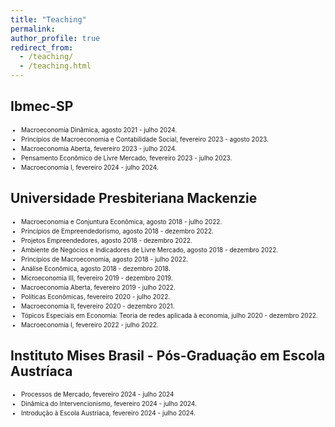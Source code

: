 ```yaml
---
title: "Teaching"
permalink:
author_profile: true
redirect_from: 
  - /teaching/
  - /teaching.html
---
```


Ibmec-SP
---------
<div style="font-size: 10px; line-height: 1.5;">
  
- Macroeconomia Dinâmica, agosto 2021 - julho 2024.
- Princípios de Macroeconomia e Contabilidade Social, fevereiro 2023 - agosto 2023.
- Macroeconomia Aberta, fevereiro 2023 - julho 2024.
- Pensamento Econômico de Livre Mercado, fevereiro 2023 - julho 2023.
- Macroeconomia I, fevereiro 2024 - julho 2024.

</div>

Universidade Presbiteriana Mackenzie
-------------------------------------
<div style="font-size: 10px; line-height: 1.5;">
  
- Macroeconomia e Conjuntura Econômica, agosto 2018 - julho 2022.
- Princípios de Empreendedorismo, agosto 2018 - dezembro 2022.
- Projetos Empreendedores, agosto 2018 - dezembro 2022.
- Ambiente de Negócios e Indicadores de Livre Mercado, agosto 2018 - dezembro 2022.
- Princípios de Macroeconomia, agosto 2018 - julho 2022. 
- Análise Econômica, agosto 2018 - dezembro 2018.
- Microeconomia III, fevereiro 2019 - dezembro 2019.
- Macroeconomia Aberta, fevereiro 2019 - julho 2022.
- Políticas Econômicas, fevereiro 2020 - julho 2022.
- Macroeconomia II, fevereiro 2020 - dezembro 2021.
- Tópicos Especiais em Economia: Teoria de redes aplicada à economia, julho 2020 - dezembro 2022.
- Macroeconomia I, fevereiro 2022 - julho 2022.

</div>

Instituto Mises Brasil - Pós-Graduação em Escola Austríaca
----------------------------------------------------------
<div style="font-size: 10px; line-height: 1.5;">

- Processos de Mercado, fevereiro 2024 - julho 2024
- Dinâmica do Intervencionismo, fevereiro 2024 - julho 2024.
- Introdução à Escola Austríaca, fevereiro 2024 - julho 2024.

</div>
